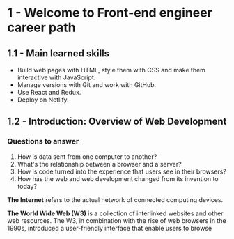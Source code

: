 # 1 - Welcome to Front-end engineer career path

## 1.1 - Main learned skills

- Build web pages with HTML, style them with CSS and make them interactive with JavaScript.
- Manage versions with Git and work with GitHub.
- Use React and Redux.
- Deploy on Netlify.

## 1.2 - Introduction: Overview of Web Development

### Questions to answer

1. How is data sent from one computer to another?
2. What's the relationship between a browser and a server?
3. How is code turned into the experience that users see in their browsers?
4. How has the web and web development changed from its invention to today?

**The Internet** refers to the actual network of connected computing devices.

**The World Wide Web (W3)** is a collection of interlinked websites and other web resources. The W3, in combination with the rise of web browsers in the 1990s, introduced a user-friendly interface that enable users to browse
<!--stackedit_data:
eyJoaXN0b3J5IjpbLTMzNzA2MTQzOSwzNzIxNTI0MjMsLTQyMz
kxOTg1MSwtMTQ0NDczMjU3NCwxMDMyMzI2NTg5XX0=
-->